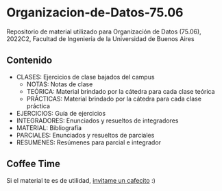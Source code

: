 # Organizacion-de-Datos-75.06
Repositorio de material utilizado para Organización de Datos (75.06), 2022C2, Facultad de Ingeniería de la Universidad de Buenos Aires

## Contenido
- CLASES: Ejercicios de clase bajados del campus
  - NOTAS: Notas de clase
  - TEÓRICA: Material brindado por la cátedra para cada clase teórica
  - PRÁCTICAS: Material brindado por la cátedra para cada clase práctica
- EJERCICIOS: Guía de ejercicios
- INTEGRADORES: Enunciados y resueltos de integradores
- MATERIAL: Bibliografía
- PARCIALES: Enunciados y resueltos de parciales
- RESUMENES: Resúmenes para parcial e integrador

## Coffee Time
Si el material te es de utilidad, [invitame un cafecito](https://cafecito.app/gcc-cdimatteo) :)